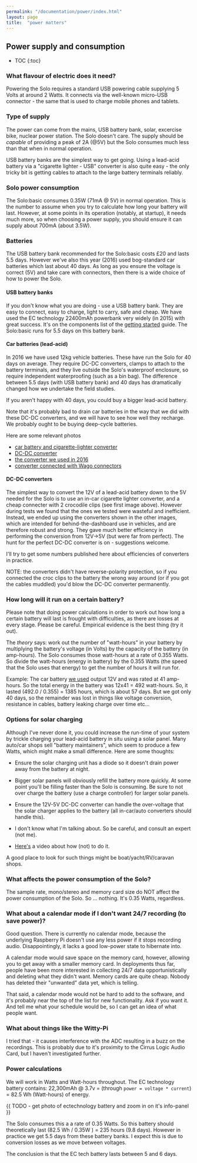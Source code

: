 ```yaml
---
permalink: "/documentation/power/index.html"
layout: page
title:  "power matters"
---
```


## Power supply and consumption

* TOC
{:toc}

### What flavour of electric does it need?

Powering the Solo requires a standard USB powering cable supplying 5
Volts at around 2 Watts.  It connects via the well-known micro-USB
connector - the same that is used to charge mobile phones and tablets.


### Type of supply

The power can come from the mains, USB battery bank, solar, excercise
bike, nuclear power station.  The Solo doesn't care.  The supply
should be _capable_ of providing a peak of 2A (@5V) but the Solo
consumes much less than that when in normal operation.

USB battery banks are the simplest way to get going.  Using a
lead-acid battery via a "cigarette lighter - USB" converter is also
quite easy - the only tricky bit is getting cables to attach to the
large battery terminals reliably.


### Solo power consumption

The Solo:basic consumes 0.35W (71mA @ 5V) in normal operation.
This is the number to assume when you try to calculate how long your
battery will last.  However, at some points in its operation
(notably, at startup), it needs much more, so when choosing a power
supply, you should ensure it can supply about 700mA (about 3.5W).


### Batteries

The USB battery bank recommended for the Solo:basic costs £20 and
lasts 5.5 days. However we've also this year (2016) used bog-standard
car batteries which last about 40 days.  As long as you ensure the
voltage is correct (5V) and take care with connectors, then there is a
wide choice of how to power the Solo.


#### USB battery banks

If you don't know what you are doing - use a USB battery bank.  They
are easy to connect, easy to charge, light to carry, safe and cheap.
We have used the EC technology 22400mAh powerbank very widely (in
2015) with great success.  It's on the components list of the [getting
started](/documentation/getting-started.html) guide.  The Solo:basic
runs for 5.5 days on this battery bank.

#### Car batteries (lead-acid)

In 2016 we have used 12kg vehicle batteries.  These have run the Solo
for 40 days on average. They require DC-DC converters, clamps to
attach to the battery terminals, and they live outside the Solo's
waterproof enclosure, so require independent waterproofing (such as a bin
bag).  The difference between 5.5 days (with USB battery bank) and 40
days has dramatically changed how we undertake the field studies.

If you aren't happy with 40 days, you could buy a bigger lead-acid
battery.

Note that it's probably bad to drain car batteries in the way that we
did with these DC-DC converters, and we will have to see how well they
recharge.  We probably ought to be buying deep-cycle batteries.

Here are some relevant photos

- [car battery and cigarette-lighter converter](https://solo-system.github.io/img/car-solo-cigar-8x6.jpg)
- [DC-DC converter](https://solo-system.github.io/img/car-battery-dcdc-8x6.jpg)
- [the converter we used in 2016](https://solo-system.github.io/img/dcdc-8x6.jpg)
- [converter connected with Wago connectors](https://solo-system.github.io/img/solo-car-dcdc-8x6.jpg)

#### DC-DC converters

The simplest way to convert the 12V of a lead-acid battery down to the
5V needed for the Solo is to use an in-car cigarette lighter
converter, and a cheap connecter with 2 crocodile clips (see first
image above).  However during tests we found that the ones we tested
were wasteful and inefficient.  Instead, we ended up using the
converters shown in the other images, which are intended for
behind-the-dashboard use in vehicles, and are therefore robust and
strong.  They gave much better efficiency in performing the conversion
from 12V->5V (but were far from perfect).  The hunt for the perfect
DC-DC converter is on - suggestions welcome.

I'll try to get some numbers published here about efficiencies of
converters in practice.  

NOTE: the converters didn't have reverse-polarity protection, so if
you connected the croc clips to the battery the wrong way around (or
if you got the cables muddled) you'd blow the DC-DC converter
permanently.


### How long will it run on a certain battery?

Please note that doing power calculations in order to work out how
long a certain battery will last is frought with difficulties, as
there are losses at every stage.  Please be careful.  Empirical
evidence is the best thing (try it out).

The _theory_ says: work out the number of "watt-hours" in your battery
by multiplying the battery's voltage (in Volts) by the capacity of the
battery (in amp-hours).  The Solo consumes those watt-hours at a rate
of 0.355 Watts.  So divide the watt-hours (energy in battery) by the
0.355 Watts (the speed that the Solo uses that energy) to get the
number of hours it will run for.

Example: The car battery
[we used](http://www.halfords.com/motoring/bulbs-blades-batteries/car-batteries/halfords-lead-acid-battery-hb063-3-yr-guarantee)
output 12V and was rated at 41 amp-hours.  So the total energy in the
battery was 12x41 = 492 watt-hours.  So, it lasted (492.0 / 0.355) =
1385 hours, which is about 57 days.  But we got only 40 days, so the
remainder was lost in things like voltage conversion, resistance in
cables, battery leaking charge over time etc...

### Options for solar charging

Although I've never done it, you could increase the run-time of your
system by trickle charging your lead-acid battery in situ using a
solar panel.  Many auto/car shops sell "battery maintainers", which
seem to produce a few Watts, which might make a small difference.
Here are some thoughts:

- Ensure the solar charging unit has a diode so it doesn't drain power
  away from the battery at night.

- Bigger solar panels will obviously refill the battery more quickly.
  At some point you'll be filling faster than the Solo is consuming.
  Be sure to not over charge the battery (use a charge controller) for
  larger solar panels.

- Ensure the 12V-5V DC-DC converter can handle the over-voltage that
  the solar charger applies to the battery (all in-car/auto converters
  should handle this).

- I don't know what I'm talking about.  So be careful, and consult an
  expert (not me).

- [Here's](https://www.youtube.com/watch?v=47CcB3EKpjw) a video about
  how (not) to do it.  

A good place to look for such things might be boat/yacht/RV/caravan
shops.


### What affects the power consumption of the Solo?

The sample rate, mono/stereo and memory card size do NOT affect the
power consumption of the Solo.  So ... nothing.  It's 0.35 Watts,
regardless.


### What about a calendar mode if I don't want 24/7 recording (to save power)?

Good question.  There is currently no calendar mode, because the
underlying Raspberry Pi doesn't use any less power if it stops
recording audio.  Disappointingly, it lacks a good low-power state to
hibernate into.

A calendar mode would save space on the memory card, however, allowing
you to get away with a smaller memory card.  In deployments thus far,
people have been more interested in collecting 24/7 data
opportunistically and deleting what they didn't want.  Memory cards
are quite cheap.  Nobody has deleted their "unwanted" data yet, which
is telling.

That said, a calendar mode would not be hard to add to the software,
and it's probably near the top of the list for new functionality.  Ask
if you want it.  And tell me what your schedule would be, so I can get
an idea of what people want.

###  What about things like the Witty-Pi

I tried that - it causes interference with the ADC resulting in a buzz
on the recordings.  This is probably due to it's proximity to the
Cirrus Logic Audio Card, but I haven't investigated further.


### Power calculations

We will work in Watts and Watt-hours throughout.  The EC technology battery
contains: 22,300mAh @ 3.7v = (through `power = voltage * current`) =
82.5 Wh (Watt-hours) of energy.

{{ TODO - get photo of ectechnology battery and zoom in on it's info-panel }}

The Solo consumes this a a rate of 0.35 Watts.  So this battery should
theoretically last (82.5 Wh / 0.35W ) = 235 hours (9.8 days).  However
in practice we get 5.5 days from these battery banks.  I expect this
is due to conversion losses as we move between voltages.

The conclusion is that the EC tech battery lasts between 5 and 6 days.
